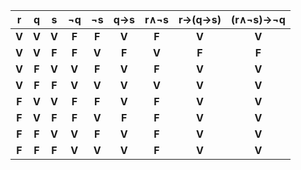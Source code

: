 

|   r   |   q   |   s   |  ¬q   |  ¬s   |  q→s  | r∧¬s  | r→(q→s) | (r∧¬s)→¬q |
| :---: | :---: | :---: | :---: | :---: | :---: | :---: | :-----: | :-------: |
| **V** | **V** | **V** | **F** | **F** | **V** | **F** |  **V**  |   **V**   |
| **V** | **V** | **F** | **F** | **V** | **F** | **V** |  **F**  |   **F**   |
| **V** | **F** | **V** | **V** | **F** | **V** | **F** |  **V**  |   **V**   |
| **V** | **F** | **F** | **V** | **V** | **V** | **V** |  **V**  |   **V**   |
| **F** | **V** | **V** | **F** | **F** | **V** | **F** |  **V**  |   **V**   |
| **F** | **V** | **F** | **F** | **V** | **F** | **F** |  **V**  |   **V**   |
| **F** | **F** | **V** | **V** | **F** | **V** | **F** |  **V**  |   **V**   |
| **F** | **F** | **F** | **V** | **V** | **V** | **F** |  **V**  |   **V**   |

